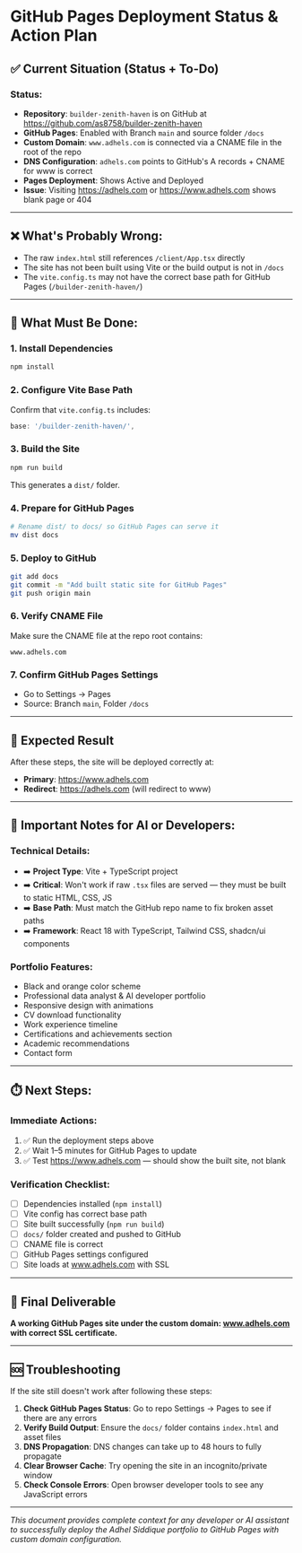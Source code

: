 # GitHub Pages Deployment Status & Action Plan

## ✅ Current Situation (Status + To-Do)

### Status:
- **Repository**: `builder-zenith-haven` is on GitHub at https://github.com/as8758/builder-zenith-haven
- **GitHub Pages**: Enabled with Branch `main` and source folder `/docs`
- **Custom Domain**: `www.adhels.com` is connected via a CNAME file in the root of the repo
- **DNS Configuration**: `adhels.com` points to GitHub's A records + CNAME for www is correct
- **Pages Deployment**: Shows Active and Deployed
- **Issue**: Visiting https://adhels.com or https://www.adhels.com shows blank page or 404

---

## ❌ What's Probably Wrong:
- The raw `index.html` still references `/client/App.tsx` directly
- The site has not been built using Vite or the build output is not in `/docs`
- The `vite.config.ts` may not have the correct base path for GitHub Pages (`/builder-zenith-haven/`)

---

## 🔧 What Must Be Done:

### 1. Install Dependencies
```bash
npm install
```

### 2. Configure Vite Base Path
Confirm that `vite.config.ts` includes:
```typescript
base: '/builder-zenith-haven/',
```

### 3. Build the Site
```bash
npm run build
```
This generates a `dist/` folder.

### 4. Prepare for GitHub Pages
```bash
# Rename dist/ to docs/ so GitHub Pages can serve it
mv dist docs
```

### 5. Deploy to GitHub
```bash
git add docs
git commit -m "Add built static site for GitHub Pages"
git push origin main
```

### 6. Verify CNAME File
Make sure the CNAME file at the repo root contains:
```
www.adhels.com
```

### 7. Confirm GitHub Pages Settings
- Go to Settings → Pages
- Source: Branch `main`, Folder `/docs`

---

## 🚀 Expected Result

After these steps, the site will be deployed correctly at:
- **Primary**: https://www.adhels.com
- **Redirect**: https://adhels.com (will redirect to www)

---

## 📝 Important Notes for AI or Developers:

### Technical Details:
- ➡️ **Project Type**: Vite + TypeScript project
- ➡️ **Critical**: Won't work if raw `.tsx` files are served — they must be built to static HTML, CSS, JS
- ➡️ **Base Path**: Must match the GitHub repo name to fix broken asset paths
- ➡️ **Framework**: React 18 with TypeScript, Tailwind CSS, shadcn/ui components

### Portfolio Features:
- Black and orange color scheme
- Professional data analyst & AI developer portfolio
- Responsive design with animations
- CV download functionality
- Work experience timeline
- Certifications and achievements section
- Academic recommendations
- Contact form

---

## ⏱️ Next Steps:

### Immediate Actions:
1. ✅ Run the deployment steps above
2. ✅ Wait 1–5 minutes for GitHub Pages to update
3. ✅ Test https://www.adhels.com — should show the built site, not blank

### Verification Checklist:
- [ ] Dependencies installed (`npm install`)
- [ ] Vite config has correct base path
- [ ] Site built successfully (`npm run build`)
- [ ] `docs/` folder created and pushed to GitHub
- [ ] CNAME file is correct
- [ ] GitHub Pages settings configured
- [ ] Site loads at www.adhels.com with SSL

---

## 🎯 Final Deliverable

**A working GitHub Pages site under the custom domain: www.adhels.com with correct SSL certificate.**

---

## 🆘 Troubleshooting

If the site still doesn't work after following these steps:

1. **Check GitHub Pages Status**: Go to repo Settings → Pages to see if there are any errors
2. **Verify Build Output**: Ensure the `docs/` folder contains `index.html` and asset files
3. **DNS Propagation**: DNS changes can take up to 48 hours to fully propagate
4. **Clear Browser Cache**: Try opening the site in an incognito/private window
5. **Check Console Errors**: Open browser developer tools to see any JavaScript errors

---

*This document provides complete context for any developer or AI assistant to successfully deploy the Adhel Siddique portfolio to GitHub Pages with custom domain configuration.*
